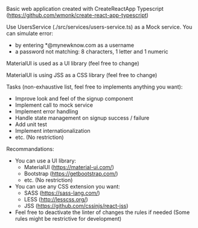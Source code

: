 Basic web application created with CreateReactApp Typescript (https://github.com/wmonk/create-react-app-typescript)

Use UsersService (./src/services/users-service.ts) as a Mock service. You can simulate error:
  - by entering \*@mynewknow.com as a username
  - a password not matching: 8 characters, 1 letter and 1 numeric

MaterialUI is used as a UI library (feel free to change)

MaterialUI is using JSS as a CSS library (feel free to change)


Tasks (non-exhaustive list, feel free to implements anything you want):
- Improve look and feel of the signup component
- Implement call to mock service
- Implement error handling
- Handle state management on signup success / failure
- Add unit test
- Implement internationalization
- etc. (No restriction)


Recommandations:
- You can use a UI library:
  - MaterialUI (https://material-ui.com/)
  - Bootstrap (https://getbootstrap.com/)
  - etc. (No restriction)
- You can use any CSS extension you want:
  - SASS (https://sass-lang.com/)
  - LESS (http://lesscss.org/)
  - JSS (https://github.com/cssinjs/react-jss)
- Feel free to deactivate the linter of changes the rules if needed (Some rules might be restrictive for development)
